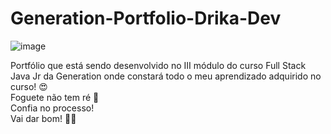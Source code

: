 # Generation-Portfolio-Drika-Dev
![image](https://github.com/DrikaDev/Generation-Modulo-III-FrontEnd/assets/102387476/bf4b3fd6-5b0f-414f-b5a5-78eb915172f4)

Portfólio que está sendo desenvolvido no III módulo do curso Full Stack Java Jr da Generation onde constará todo o meu aprendizado adquirido no curso! 😍\
Foguete não tem ré 🚀\
Confia no processo!\
Vai dar bom! 🙏🏻
